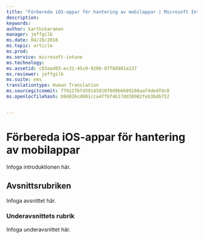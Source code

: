 ```yaml
---
title: "Förbereda iOS-appar för hantering av mobilappar | Microsoft Intune"
description: 
keywords: 
author: karthikaraman
manager: jeffgilb
ms.date: 04/28/2016
ms.topic: article
ms.prod: 
ms.service: microsoft-intune
ms.technology: 
ms.assetid: c83aad03-ec31-45c0-920b-07f8d981a137
ms.reviewer: jeffgilb
ms.suite: ems
translationtype: Human Translation
ms.sourcegitcommit: 779127bfd39145010f0d9b6609286aaf4dedfdc8
ms.openlocfilehash: b9d826cd801cca47fbf4b17dd38982feb3bdb752


---
```


# Förbereda iOS-appar för hantering av mobilappar
Infoga introduktionen här.

## Avsnittsrubriken
Infoga avsnittet här.

### Underavsnittets rubrik 
Infoga underavsnittet här.




<!--HONumber=Jun16_HO4-->


